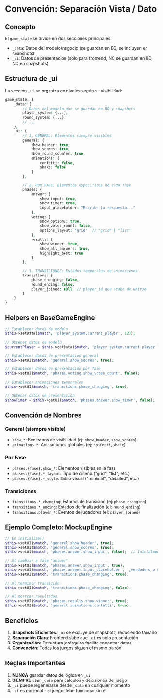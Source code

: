 # Convención: Separación Vista / Dato

## Concepto

El `game_state` se divide en dos secciones principales:
- `_data`: Datos del modelo/negocio (se guardan en BD, se incluyen en snapshots)
- `_ui`: Datos de presentación (solo para frontend, NO se guardan en BD, NO en snapshots)

## Estructura de _ui

La sección `_ui` se organiza en niveles según su visibilidad:

```php
game_state: {
    _data: {
        // Datos del modelo que se guardan en BD y snapshots
        player_system: {...},
        round_system: {...},
        // ...
    },
    _ui: {
        // 1. GENERAL: Elementos siempre visibles
        general: {
            show_header: true,
            show_scores: true,
            show_round_counter: true,
            animations: {
                confetti: false,
                shake: false
            }
        },

        // 2. POR FASE: Elementos específicos de cada fase
        phases: {
            answer: {
                show_input: true,
                show_timer: true,
                input_placeholder: "Escribe tu respuesta..."
            },
            voting: {
                show_options: true,
                show_votes_count: false,
                options_layout: "grid"  // "grid" | "list"
            },
            results: {
                show_winner: true,
                show_all_answers: true,
                highlight_best: true
            }
        },

        // 3. TRANSICIONES: Estados temporales de animaciones
        transitions: {
            phase_changing: false,
            round_ending: false,
            player_joined: null  // player_id que acaba de unirse
        }
    }
}
```

## Helpers en BaseGameEngine

```php
// Establecer datos de modelo
$this->setData($match, 'player_system.current_player', 123);

// Obtener datos de modelo
$currentPlayer = $this->getData($match, 'player_system.current_player', null);

// Establecer datos de presentación general
$this->setUI($match, 'general.show_scores', true);

// Establecer datos de presentación por fase
$this->setUI($match, 'phases.voting.show_votes_count', false);

// Establecer animaciones temporales
$this->setUI($match, 'transitions.phase_changing', true);

// Obtener datos de presentación
$showTimer = $this->getUI($match, 'phases.answer.show_timer', false);
```

## Convención de Nombres

### General (siempre visible)
- `show_*`: Booleanos de visibilidad (ej: `show_header`, `show_scores`)
- `animations.*`: Animaciones globales (ej: `confetti`, `shake`)

### Por Fase
- `phases.{fase}.show_*`: Elementos visibles en la fase
- `phases.{fase}.*_layout`: Tipo de diseño ("grid", "list", etc.)
- `phases.{fase}.*_style`: Estilo visual ("minimal", "detailed", etc.)

### Transiciones
- `transitions.*_changing`: Estados de transición (ej: `phase_changing`)
- `transitions.*_ending`: Estados de finalización (ej: `round_ending`)
- `transitions.player_*`: Eventos de jugadores (ej: `player_joined`)

## Ejemplo Completo: MockupEngine

```php
// En initialize()
$this->setUI($match, 'general.show_header', true);
$this->setUI($match, 'general.show_scores', true);
$this->setUI($match, 'phases.answer.show_input', false);  // Inicialmente oculto

// Al cambiar a fase "answer"
$this->setUI($match, 'phases.answer.show_input', true);
$this->setUI($match, 'phases.answer.input_placeholder', '¿Verdadero o Falso?');
$this->setUI($match, 'transitions.phase_changing', true);

// Al terminar transición
$this->setUI($match, 'transitions.phase_changing', false);

// Al mostrar resultados
$this->setUI($match, 'phases.results.show_winner', true);
$this->setUI($match, 'general.animations.confetti', true);
```

## Beneficios

1. **Snapshots Eficientes**: `_ui` se excluye de snapshots, reduciendo tamaño
2. **Separación Clara**: Frontend sabe que `_ui` es solo presentación
3. **Organización**: Estructura jerárquica facilita encontrar datos
4. **Convención**: Todos los juegos siguen el mismo patrón

## Reglas Importantes

1. **NUNCA** guardar datos de lógica en `_ui`
2. **SIEMPRE** usar `_data` para cálculos y decisiones del juego
3. `_ui` puede regenerarse desde `_data` en cualquier momento
4. `_ui` es opcional - el juego debe funcionar sin él
